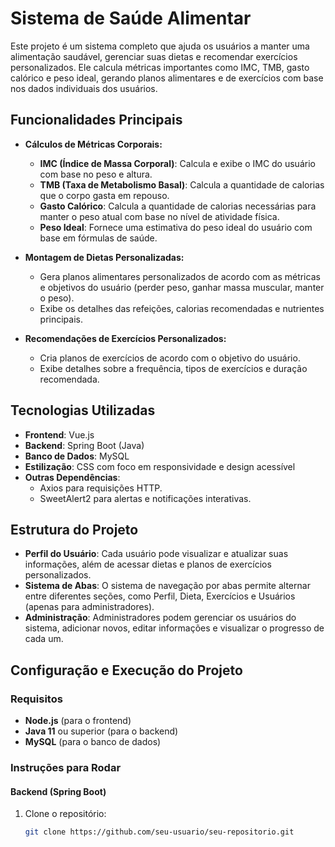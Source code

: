 # Sistema de Saúde Alimentar

Este projeto é um sistema completo que ajuda os usuários a manter uma alimentação saudável, gerenciar suas dietas e recomendar exercícios personalizados. Ele calcula métricas importantes como IMC, TMB, gasto calórico e peso ideal, gerando planos alimentares e de exercícios com base nos dados individuais dos usuários.

## Funcionalidades Principais

- **Cálculos de Métricas Corporais:**
  - **IMC (Índice de Massa Corporal)**: Calcula e exibe o IMC do usuário com base no peso e altura.
  - **TMB (Taxa de Metabolismo Basal)**: Calcula a quantidade de calorias que o corpo gasta em repouso.
  - **Gasto Calórico**: Calcula a quantidade de calorias necessárias para manter o peso atual com base no nível de atividade física.
  - **Peso Ideal**: Fornece uma estimativa do peso ideal do usuário com base em fórmulas de saúde.

- **Montagem de Dietas Personalizadas:**
  - Gera planos alimentares personalizados de acordo com as métricas e objetivos do usuário (perder peso, ganhar massa muscular, manter o peso).
  - Exibe os detalhes das refeições, calorias recomendadas e nutrientes principais.

- **Recomendações de Exercícios Personalizados:**
  - Cria planos de exercícios de acordo com o objetivo do usuário.
  - Exibe detalhes sobre a frequência, tipos de exercícios e duração recomendada.

## Tecnologias Utilizadas

- **Frontend**: Vue.js
- **Backend**: Spring Boot (Java)
- **Banco de Dados**: MySQL
- **Estilização**: CSS com foco em responsividade e design acessível
- **Outras Dependências**: 
  - Axios para requisições HTTP.
  - SweetAlert2 para alertas e notificações interativas.

## Estrutura do Projeto

- **Perfil do Usuário**: Cada usuário pode visualizar e atualizar suas informações, além de acessar dietas e planos de exercícios personalizados.
- **Sistema de Abas**: O sistema de navegação por abas permite alternar entre diferentes seções, como Perfil, Dieta, Exercícios e Usuários (apenas para administradores).
- **Administração**: Administradores podem gerenciar os usuários do sistema, adicionar novos, editar informações e visualizar o progresso de cada um.

## Configuração e Execução do Projeto

### Requisitos

- **Node.js** (para o frontend)
- **Java 11** ou superior (para o backend)
- **MySQL** (para o banco de dados)

### Instruções para Rodar

#### Backend (Spring Boot)

1. Clone o repositório:
   ```bash
   git clone https://github.com/seu-usuario/seu-repositorio.git